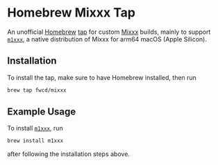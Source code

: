 # Homebrew Mixxx Tap

An unofficial [Homebrew](https://brew.sh/) [tap](https://docs.brew.sh/Taps) for custom [Mixxx](https://mixxx.org/) builds, mainly to support [`m1xxx`](https://github.com/fwcd/m1xxx), a native distribution of Mixxx for arm64 macOS (Apple Silicon).

## Installation

To install the tap, make sure to have Homebrew installed, then run

```sh
brew tap fwcd/mixxx
```

## Example Usage

To install [`m1xxx`](https://github.com/fwcd/m1xxx), run

```sh
brew install m1xxx
```

after following the installation steps above.
